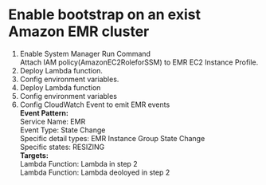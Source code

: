 # Enable bootstrap on an exist Amazon EMR cluster

1. Enable System Manager Run Command  
    Attach IAM policy(AmazonEC2RoleforSSM) to EMR EC2 Instance Profile.
2. Deploy Lambda function.
3. Config environment variables.
2. Deploy Lambda function
3. Config environment variables
4. Config CloudWatch Event to emit EMR events  
    **Event Pattern:**   
    Service Name: EMR  
      Event Type: State Change  
      Specific detail types: EMR Instance Group State Change  
      Specific states: RESIZING  
    **Targets:**  
      Lambda Function: Lambda in step 2  
      Lambda Function: Lambda deoloyed in step 2  
